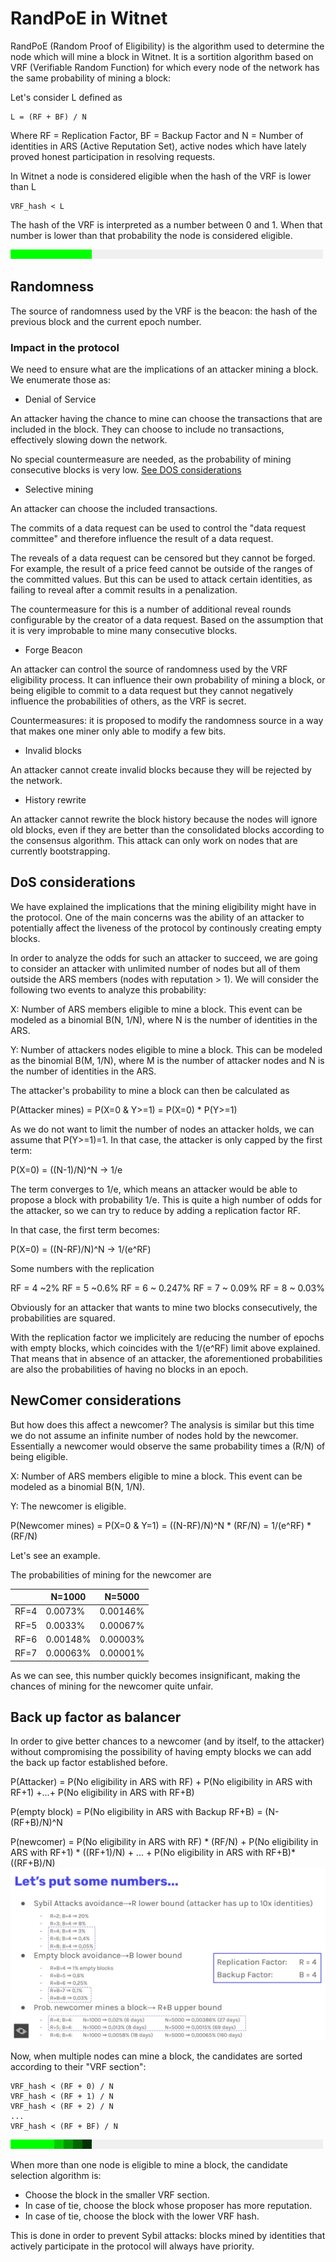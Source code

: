 # RandPoE in Witnet

RandPoE (Random Proof of Eligibility) is the algorithm used to determine the node which will mine a block in Witnet. It is a sortition algorithm based on VRF (Verifiable Random Function) for which every node of the network has the same probability of mining a block:

Let's consider L defined as

```
L = (RF + BF) / N
```

Where RF = Replication Factor, BF = Backup Factor and N = Number of identities in ARS (Active Reputation Set), active nodes which have lately proved honest participation in resolving requests.

In Witnet a node is considered eligible when the hash of the VRF is lower than L

```
VRF_hash < L
```

The hash of the VRF is interpreted as a number between 0 and 1. When that number is lower than that probability the node is considered eligible.

<img src="./images/progressbar25.png">

## Randomness

The source of randomness used by the VRF is the beacon: the hash of the previous block and the current epoch number.

### Impact in the protocol
We need to ensure what are the implications of an attacker mining a block. We enumerate those as:
- Denial of Service

An attacker having the chance to mine can choose the transactions that are included in the block. They can choose to include no transactions, effectively slowing down the network.

No special countermeasure are needed, as the probability of mining consecutive blocks is very low.
[See DOS considerations](#dos-considerations)

- Selective mining

An attacker can choose the included transactions.

The commits of a data request can be used to control the "data request committee" and therefore influence the result of a data request.

The reveals of a data request can be censored but they cannot be forged.
For example, the result of a price feed cannot be outside of the ranges of the committed values.
But this can be used to attack certain identities, as failing to reveal after a commit results in a penalization.

The countermeasure for this is a number of additional reveal rounds configurable by the creator of a data request.
Based on the assumption that it is very improbable to mine many consecutive blocks.

- Forge Beacon

An attacker can control the source of randomness used by the VRF eligibility process.
It can influence their own probability of mining a block, or being eligible to commit to a data request
but they cannot negatively influence the probabilities of others, as the VRF is secret.

Countermeasures: it is proposed to modify the randomness source in a way that makes one miner only able to modify a few bits.

- Invalid blocks

An attacker cannot create invalid blocks because they will be rejected by the network.

- History rewrite

An attacker cannot rewrite the block history because the nodes will ignore old blocks, even if they are better than the consolidated blocks according to the consensus algorithm.
This attack can only work on nodes that are currently bootstrapping.

## DoS considerations
We have explained the implications that the mining eligibility might have in the protocol. One of the main concerns was the ability of an attacker to potentially affect the liveness of the protocol by continously creating empty blocks.

In order to analyze the odds for such an attacker to succeed, we are going to consider an attacker with unlimited number of nodes but all of them outside the ARS members (nodes with reputation > 1). We will consider the following two events to analyze this probability:

X: Number of ARS members eligible to mine a block. This event can be modeled as a binomial B(N, 1/N), where N is the number of identities in the ARS.

Y: Number of attackers nodes eligible to mine a block. This can be modeled as the binomial B(M, 1/N), where M is the number of attacker nodes and N is the number of identities in the ARS.

The attacker's probability to mine a block can then be calculated as

P(Attacker mines) = P(X=0 & Y>=1) =  P(X=0) * P(Y>=1)

As we do not want to limit the number of nodes an attacker holds, we can assume that P(Y>=1)=1. In that case, the attacker is only capped by the first term:

P(X=0) = ((N-1)/N)^N -> 1/e

The term converges to 1/e, which means an attacker would be able to propose a block with probability 1/e. This is quite a high number of odds for the attacker, so we can try to reduce by adding a replication factor RF.

In that case, the first term becomes:

P(X=0) = ((N-RF)/N)^N -> 1/(e^RF)

Some numbers with the replication

RF = 4 ~2%
RF = 5 ~0.6%
RF = 6 ~ 0.247%
RF = 7 ~ 0.09%
RF = 8 ~ 0.03%

Obviously for an attacker that wants to mine two blocks consecutively, the probabilities are squared.

With the replication factor we implicitely are reducing the number of epochs with empty blocks, which coincides with the 1/(e^RF) limit above explained. That means that in absence of an attacker, the aforementioned probabilities are also the probabilities of having no blocks in an epoch.

## NewComer considerations
But how does this affect a newcomer? The analysis is similar but this time we do not assume an infinite number of nodes hold by the newcomer. Essentially a newcomer would observe the same probability times a (R/N) of being eligible.

X: Number of ARS members eligible to mine a block. This event can be modeled as a binomial B(N, 1/N).

Y: The newcomer is eligible.



P(Newcomer mines) = P(X=0 & Y=1) = ((N-RF)/N)^N * (RF/N) = 1/(e^RF) * (RF/N)

Let's see an example.

The probabilities of mining for the newcomer are

|      | N=1000   | N=5000   |
|------|----------|----------|
| RF=4 | 0.0073%  | 0.00146% |
| RF=5 | 0.0033%  | 0.00067% |
| RF=6 | 0.00148% | 0.00003% |
| RF=7 | 0.00063% | 0.00001% |

As we can see, this number quickly becomes insignificant, making the chances of mining for the newcomer quite unfair.

## Back up factor as balancer

In order to give better chances to a newcomer (and by itself, to the attacker) without compromising the possibility of having empty blocks we can add the back up factor established before.

P(Attacker) = P(No eligibility in ARS with RF) + P(No eligibility in ARS with RF+1) +...+ P(No eligibility in ARS with RF+B)

P(empty block) = P(No eligibility in ARS with Backup RF+B) = (N-(RF+B)/N)^N

P(newcomer) = P(No eligibility in ARS with RF) * (RF/N) + P(No eligibility in ARS with RF+1) * ((RF+1)/N) + ... + P(No eligibility in ARS with RF+B)*((RF+B)/N)
<img src="./images/bfrf.jpeg">

Now, when multiple nodes can mine a block, the candidates are sorted according to their "VRF section":

```
VRF_hash < (RF + 0) / N
VRF_hash < (RF + 1) / N
VRF_hash < (RF + 2) / N
...
VRF_hash < (RF + BF) / N
```

<img src="./images/progressbarsteps.png">

When more than one node is eligible to mine a block, the candidate selection algorithm is:

- Choose the block in the smaller VRF section.
- In case of tie, choose the block whose proposer has more reputation.
- In case of tie, choose the block with the lower VRF hash.

This is done in order to prevent Sybil attacks: blocks mined by identities that actively participate in the protocol will always have priority.

